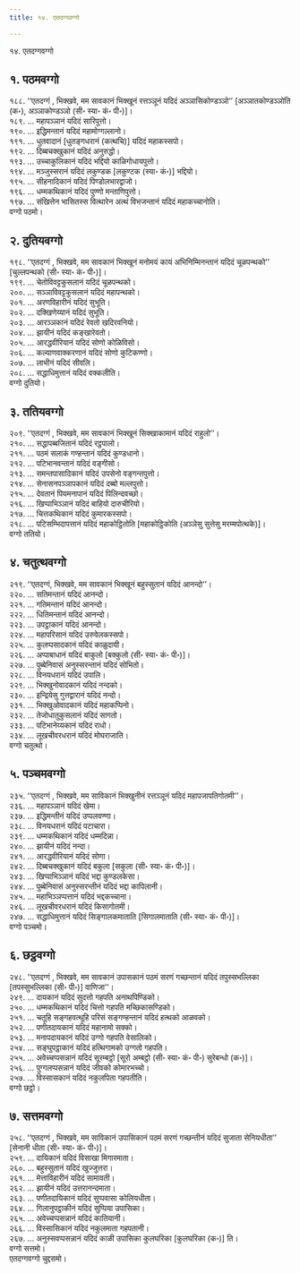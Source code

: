 ```yaml
---
title: १४. एतदग्गवग्गो

---
```

१४. एतदग्गवग्गो  


## १. पठमवग्गो

१८८. ‘‘एतदग्गं , भिक्खवे, मम सावकानं भिक्खूनं रत्तञ्ञूनं यदिदं अञ्ञासिकोण्डञ्ञो’’ [अञ्ञातकोण्डञ्ञोति (क॰), अञ्ञाकोण्डञ्ञो (सी॰ स्या॰ कं॰ पी॰)]।  
१८९. … महापञ्ञानं यदिदं सारिपुत्तो।  
१९०. … इद्धिमन्तानं यदिदं महामोग्गल्लानो।  
१९१. … धुतवादानं [धुतङ्गधरानं (कत्थचि)] यदिदं महाकस्सपो।  
१९२. … दिब्बचक्खुकानं यदिदं अनुरुद्धो।  
१९३. … उच्चाकुलिकानं यदिदं भद्दियो काळिगोधायपुत्तो।  
१९४. … मञ्जुस्सरानं यदिदं लकुण्डक [लकुण्टक (स्या॰ कं॰)] भद्दियो।  
१९५. … सीहनादिकानं यदिदं पिण्डोलभारद्वाजो।  
१९६. … धम्मकथिकानं यदिदं पुण्णो मन्ताणिपुत्तो।  
१९७. … संखित्तेन भासितस्स वित्थारेन अत्थं विभजन्तानं यदिदं महाकच्चानोति।  
वग्गो पठमो।  


## २. दुतियवग्गो

१९८. ‘‘एतदग्गं , भिक्खवे, मम सावकानं भिक्खूनं मनोमयं कायं अभिनिम्मिनन्तानं यदिदं चूळपन्थको’’ [चुल्लपन्थको (सी॰ स्या॰ कं॰ पी॰)]।  
१९९. … चेतोविवट्टकुसलानं यदिदं चूळपन्थको।  
२००. … सञ्ञाविवट्टकुसलानं यदिदं महापन्थको।  
२०१. … अरणविहारीनं यदिदं सुभूति।  
२०२. … दक्खिणेय्यानं यदिदं सुभूति।  
२०३. … आरञ्ञकानं यदिदं रेवतो खदिरवनियो।  
२०४. … झायीनं यदिदं कङ्खारेवतो।  
२०५. … आरद्धवीरियानं यदिदं सोणो कोळिविसो।  
२०६. … कल्याणवाक्करणानं यदिदं सोणो कुटिकण्णो।  
२०७. … लाभीनं यदिदं सीवलि।  
२०८. … सद्धाधिमुत्तानं यदिदं वक्कलीति।  
वग्गो दुतियो।  


## ३. ततियवग्गो

२०९. ‘‘एतदग्गं , भिक्खवे, मम सावकानं भिक्खूनं सिक्खाकामानं यदिदं राहुलो’’।  
२१०. … सद्धापब्बजितानं यदिदं रट्ठपालो।  
२११. … पठमं सलाकं गण्हन्तानं यदिदं कुण्डधानो।  
२१२. … पटिभानवन्तानं यदिदं वङ्गीसो।  
२१३. … समन्तपासादिकानं यदिदं उपसेनो वङ्गन्तपुत्तो।  
२१४. … सेनासनपञ्ञापकानं यदिदं दब्बो मल्लपुत्तो।  
२१५. … देवतानं पियमनापानं यदिदं पिलिन्दवच्छो।  
२१६. … खिप्पाभिञ्ञानं यदिदं बाहियो दारुचीरियो।  
२१७. … चित्तकथिकानं यदिदं कुमारकस्सपो।  
२१८. … पटिसम्भिदापत्तानं यदिदं महाकोट्ठितोति [महाकोट्ठिकोति (अञ्ञेसु सुत्तेसु मरम्मपोत्थके)]।  
वग्गो ततियो।  


## ४. चतुत्थवग्गो

२१९. ‘‘एतदग्गं, भिक्खवे, मम सावकानं भिक्खूनं बहुस्सुतानं यदिदं आनन्दो’’।  
२२०. … सतिमन्तानं यदिदं आनन्दो।  
२२१. … गतिमन्तानं यदिदं आनन्दो।  
२२२. … धितिमन्तानं यदिदं आनन्दो।  
२२३. … उपट्ठाकानं यदिदं आनन्दो।  
२२४. … महापरिसानं यदिदं उरुवेलकस्सपो।  
२२५. … कुलप्पसादकानं यदिदं काळुदायी।  
२२६. … अप्पाबाधानं यदिदं बाकुलो [बक्कुलो (सी॰ स्या॰ कं॰ पी॰)]।  
२२७. … पुब्बेनिवासं अनुस्सरन्तानं यदिदं सोभितो।  
२२८. … विनयधरानं यदिदं उपालि।  
२२९. … भिक्खुनोवादकानं यदिदं नन्दको।  
२३०. … इन्द्रियेसु गुत्तद्वारानं यदिदं नन्दो।  
२३१. … भिक्खुओवादकानं यदिदं महाकप्पिनो।  
२३२. … तेजोधातुकुसलानं यदिदं सागतो।  
२३३. … पटिभानेय्यकानं यदिदं राधो।  
२३४. … लूखचीवरधरानं यदिदं मोघराजाति।  
वग्गो चतुत्थो।  


## ५. पञ्चमवग्गो

२३५. ‘‘एतदग्गं , भिक्खवे, मम साविकानं भिक्खुनीनं रत्तञ्ञूनं यदिदं महापजापतिगोतमी’’।  
२३६. … महापञ्ञानं यदिदं खेमा।  
२३७. … इद्धिमन्तीनं यदिदं उप्पलवण्णा।  
२३८. … विनयधरानं यदिदं पटाचारा।  
२३९. … धम्मकथिकानं यदिदं धम्मदिन्ना।  
२४०. … झायीनं यदिदं नन्दा।  
२४१. … आरद्धवीरियानं यदिदं सोणा।  
२४२. … दिब्बचक्खुकानं यदिदं बकुला [सकुला (सी॰ स्या॰ कं॰ पी॰)]।  
२४३. … खिप्पाभिञ्ञानं यदिदं भद्दा कुण्डलकेसा।  
२४४. … पुब्बेनिवासं अनुस्सरन्तीनं यदिदं भद्दा कापिलानी।  
२४५. … महाभिञ्ञप्पत्तानं यदिदं भद्दकच्चाना।  
२४६. … लूखचीवरधरानं यदिदं किसागोतमी।  
२४७. … सद्धाधिमुत्तानं यदिदं सिङ्गालकमाताति [सिगालमाताति (सी॰ स्या॰ कं॰ पी॰)]।  
वग्गो पञ्चमो।  


## ६. छट्ठवग्गो

२४८. ‘‘एतदग्गं , भिक्खवे, मम सावकानं उपासकानं पठमं सरणं गच्छन्तानं यदिदं तपुस्सभल्लिका [तपस्सुभल्लिका (सी॰ पी॰)] वाणिजा’’।  
२४९. … दायकानं यदिदं सुदत्तो गहपति अनाथपिण्डिको।  
२५०. … धम्मकथिकानं यदिदं चित्तो गहपति मच्छिकासण्डिको।  
२५१. … चतूहि सङ्गहवत्थूहि परिसं सङ्गण्हन्तानं यदिदं हत्थको आळवको।  
२५२. … पणीतदायकानं यदिदं महानामो सक्को।  
२५३. … मनापदायकानं यदिदं उग्गो गहपति वेसालिको।  
२५४. … सङ्घुपट्ठाकानं यदिदं हत्थिगामको उग्गतो गहपति।  
२५५. … अवेच्चप्पसन्नानं यदिदं सूरम्बट्ठो [सूरो अम्बट्ठो (सी॰ स्या॰ कं॰ पी॰) सुरेबन्धो (क॰)]।  
२५६. … पुग्गलप्पसन्नानं यदिदं जीवको कोमारभच्चो।  
२५७. … विस्सासकानं यदिदं नकुलपिता गहपतीति।  
वग्गो छट्ठो।  


## ७. सत्तमवग्गो

२५८. ‘‘एतदग्गं , भिक्खवे, मम साविकानं उपासिकानं पठमं सरणं गच्छन्तीनं यदिदं सुजाता सेनियधीता’’ [सेनानी धीता (सी॰ स्या॰ कं॰ पी॰)]।  
२५९. … दायिकानं यदिदं विसाखा मिगारमाता।  
२६०. … बहुस्सुतानं यदिदं खुज्जुत्तरा।  
२६१. … मेत्ताविहारीनं यदिदं सामावती।  
२६२. … झायीनं यदिदं उत्तरानन्दमाता।  
२६३. … पणीतदायिकानं यदिदं सुप्पवासा कोलियधीता।  
२६४. … गिलानुपट्ठाकीनं यदिदं सुप्पिया उपासिका।  
२६५. … अवेच्चप्पसन्नानं यदिदं कातियानी।  
२६६. … विस्सासिकानं यदिदं नकुलमाता गहपतानी।  
२६७. … अनुस्सवप्पसन्नानं यदिदं काळी उपासिका कुलघरिका [कुलघरिका (क॰)] ति।  
वग्गो सत्तमो।  
एतदग्गवग्गो चुद्दसमो।  